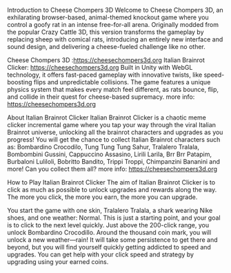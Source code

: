 Introduction to Cheese Chompers 3D
Welcome to Cheese Chompers 3D, an exhilarating browser-based, animal-themed knockout game where you control a goofy rat in an intense free-for-all arena. Originally modded from the popular Crazy Cattle 3D, this version transforms the gameplay by replacing sheep with comical rats, introducing an entirely new interface and sound design, and delivering a cheese-fueled challenge like no other.

 Cheese Chompers 3D :https://cheesechompers3d.org 
 Italian Brainrot Clicker: https://cheesechompers3d.org 
Built in Unity with WebGL technology, it offers fast-paced gameplay with innovative twists, like speed-boosting flips and unpredictable collisions. The game features a unique physics system that makes every match feel different, as rats bounce, flip, and collide in their quest for cheese-based supremacy.
more info: https://cheesechompers3d.org 

About Italian Brainrot Clicker
Italian Brainrot Clicker is a chaotic meme clicker incremental game where you tap your way through the viral Italian Brainrot universe, unlocking all the brainrot characters and upgrades as you progress! You will get the chance to collect Italian Brainrot characters such as: Bombardino Crocodilo, Tung Tung Tung Sahur, Tralalero Tralala, Bombombini Gussini, Cappuccino Assasino, Lirili Larila, Brr Brr Patapim, Burbaloni Luliloli, Bobritto Bandito, Trippi Troppi, Chimpanzini Bananini and more! Can you collect them all?
more info: https://cheesechompers3d.org 

How to Play Italian Brainrot Clicker
The aim of Italian Brainrot Clicker is to click as much as possible to unlock upgrades and rewards along the way. The more you click, the more you earn, the more you can upgrade.

You start the game with one skin, Tralalero Tralala, a shark wearing Nike shoes, and one weather: Normal. This is just a starting point, and your goal is to click to the next level quickly. Just above the 200-click range, you unlock Bombardino Crocodillo. Around the thousand coin mark, you will unlock a new weather—rain! It will take some persistence to get there and beyond, but you will find yourself quickly getting addicted to speed and upgrades. You can get help with your click speed and strategy by upgrading using your earned coins.



